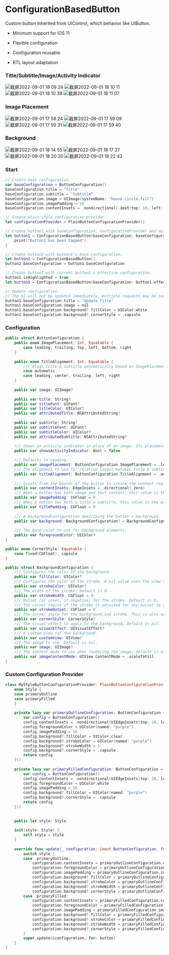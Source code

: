 # ConfigurationBasedButton

Custom button inherited from UIControl, which behavior like UIButton.

- Minimum support for iOS 11

- Flexible configuration

- Configuration reusable

- RTL layout adaptation


### Title/Subtitle/Image/Activity Indicator
![截屏2022-09-01 18 09 24](https://user-images.githubusercontent.com/50986450/187889527-53e16cbf-f685-4673-920a-a83963fdbf77.png)
![截屏2022-09-01 18 10 11](https://user-images.githubusercontent.com/50986450/187889654-866abc68-cb66-45e7-bf18-cb763d9db1bb.png)
![截屏2022-09-01 18 10 38](https://user-images.githubusercontent.com/50986450/187889709-67ef39dc-6e9c-4af1-b0b2-f258878752ad.png)
![截屏2022-09-01 18 11 07](https://user-images.githubusercontent.com/50986450/187889801-8d8d7a34-5b6f-47a9-8fe1-3e674ecb08e8.png)


### Image Placement
![截屏2022-09-01 17 58 24](https://user-images.githubusercontent.com/50986450/187887459-c69adea4-cb8b-45ea-ab66-e4bdd85dd281.png)
![截屏2022-09-01 17 59 09](https://user-images.githubusercontent.com/50986450/187887614-807bff14-dff2-429a-9fc3-39ac0d718ea3.png)
![截屏2022-09-01 17 59 31](https://user-images.githubusercontent.com/50986450/187887678-3a4ee628-9ffa-49c2-a9db-d65431367e43.png)
![截屏2022-09-01 17 59 40](https://user-images.githubusercontent.com/50986450/187887702-c011e8bf-afeb-495c-a4bf-22804d71704e.png)


### Background
![截屏2022-09-01 18 14 55](https://user-images.githubusercontent.com/50986450/187890544-4cf61e6f-586d-4d9a-8017-09af0c2a3cae.png)
![截屏2022-09-01 18 17 27](https://user-images.githubusercontent.com/50986450/187891080-a1a04a82-92e4-489d-8b7a-7a6f1db19127.png)
![截屏2022-09-01 18 20 20](https://user-images.githubusercontent.com/50986450/187891633-a5afdd44-58ff-4573-aa98-a5e23195182d.png)
![截屏2022-09-01 18 22 43](https://user-images.githubusercontent.com/50986450/187892082-0a2bcbd3-4b65-4df5-aa37-ca6459eb94e9.png)


### Start
```swift
// Create base configuration.
var baseConfiguration = ButtonConfiguration()
baseConfiguration.title = "Title"
baseConfiguration.subtitle = "Subtitle"
baseConfiguration.image = UIImage(systemName: "house.circle.fill")
baseConfiguration.imagePadding = 10
baseConfiguration.contentInsets = .nondirectional(.init(top: 10, left: 40, bottom: 10, right: 40))

// Create plain-style configuration provider.
let configurationProvider = PlainButtonConfigurationProvider()

// Create button1 with baseConfiguration, configurationProvider and action for `touchUpInside`.
let button1 = ConfigurationBasedButton(baseConfiguration: baseConfiguration, configurationProvider: configurationProvider) { _ in
    print("Button1 has been tapped")
}

// Create button2 with button1's base configuration.
let button2 = ConfigurationBasedButton()
button2.baseConfiguration = button1.baseConfiguration

// Create button3 with current button1's effective configuration.
button1.isHighlighted = true
let button3 = ConfigurationBasedButton(baseConfiguration: button1.effectiveConfiguration)

// Update configuration.
// The UI will not be updated immediately, multiple requests may be coalesced into a single update at the appropriate time.
button1.baseConfiguration.title = "Update Title"
button1.baseConfiguration.image = nil
button1.baseConfiguration.background?.fillColor = UIColor.white
button1.baseConfiguration.background?.cornerStyle = .capsule
```


### Configuration

```swift
public struct ButtonConfiguration {
    public enum ImagePlacement: Int, Equatable {
        case leading, trailing, top, left, bottom, right
    }
    
    public enum TitleAlignment: Int, Equatable {
        /// Align title & subtitle automatically based on ImagePlacement
        case automatic
        case leading, center, trailing, left, right
    }
    
    public var image: UIImage?
    
    public var title: String?
    public var titleFont: UIFont?
    public var titleColor: UIColor?
    public var attributedTitle: NSAttributedString?
    
    public var subtitle: String?
    public var subtitleFont: UIFont?
    public var subtitleColor: UIColor?
    public var attributedSubtitle: NSAttributedString?
    
    /// Shows an activity indicator in place of an image. Its placement is controlled by `imagePlacement` .
    public var showsActivityIndicator: Bool = false

    /// Defaults to Leading.
    public var imagePlacement: ButtonConfiguration.ImagePlacement = .leading
    /// The alignment to use for relative layout between title & subtitle.
    public var titleAlignment: ButtonConfiguration.TitleAlignment = .automatic
    
    /// Insets from the bounds of the button to create the content region.
    public var contentInsets: EdgeInsets = .directional(.zero)
    /// When a button has both image and text content, this value is the padding between the image and the text.
    public var imagePadding: CGFloat = 0
    /// When a button has both a title & subtitle, this value is the padding between those titles.
    public var titlePadding: CGFloat = 0
        
    /// A BackgroundConfiguration describing the button's background.
    public var background: BackgroundConfiguration? = BackgroundConfiguration()
    
    /// The base color to use for background elements.
    public var foregroundColor: UIColor?
}
```

```swift
public enum CornerStyle: Equatable {
    case fixed(CGFloat), capsule
}

public struct BackgroundConfiguration {
    /// Configures the color of the background
    public var fillColor: UIColor?
    /// Configures the color of the stroke. A nil value uses the view's tint color.
    public var strokeColor: UIColor?
    /// The width of the stroke. Default is 0.
    public var strokeWidth: CGFloat = 0
    /// Outset (or inset, if negative) for the stroke. Default is 0.
    /// The corner radius of the stroke is adjusted for any outset to remain concentric with the background.
    public var strokeOutset: CGFloat = 0
    /// The corner style for the background and stroke. This is also applied to the custom view. Default is .fixed(0).
    public var cornerStyle: CornerStyle?
    /// The visual effect to apply to the background. Default is nil.
    public var visualEffect: UIVisualEffect?
    /// A custom view for the background.
    public var customView: UIView?
    /// The image to use. Default is nil.
    public var image: UIImage?
    /// The content mode to use when rendering the image. Default is UIViewContentModeScaleToFill.
    public var imageContentMode: UIView.ContentMode = .scaleToFill
}
```

### Custom Configuration Provider
```swift
class MyStyleButtonConfigurationProvider: PlainButtonConfigurationProvider {
    enum Style {
    case primaryOutline
    case primaryFilled
    }
    
    private lazy var primaryOutlineConfiguration: ButtonConfiguration = {
        var config = ButtonConfiguration()
        config.contentInsets = .nondirectional(UIEdgeInsets(top: 10, left: 40, bottom: 10, right: 40))
        config.foregroundColor = UIColor(named: "purple")
        config.imagePadding = 10
        config.background?.fillColor = UIColor.clear
        config.background?.strokeColor = UIColor(named: "purple")
        config.background?.strokeWidth = 1
        config.background?.cornerStyle = .capsule
        return config
    }()
    
    private lazy var primaryFilledConfiguration: ButtonConfiguration = {
        var config = ButtonConfiguration()
        config.contentInsets = .nondirectional(UIEdgeInsets(top: 10, left: 40, bottom: 10, right: 40))
        config.foregroundColor = UIColor.white
        config.imagePadding = 10
        config.background?.fillColor = UIColor(named: "purple")
        config.background?.cornerStyle = .capsule
        return config
    }()
    
  
    public let style: Style
    
    init(style: Style) {
        self.style = style
    }
    
    override func update(_ configuration: inout ButtonConfiguration, for button: ConfigurationBasedButton) {
        switch style {
        case .primaryOutline:
            configuration.contentInsets = primaryOutlineConfiguration.contentInsets
            configuration.foregroundColor = primaryOutlineConfiguration.foregroundColor
            configuration.imagePadding = primaryOutlineConfiguration.imagePadding
            configuration.background?.fillColor = primaryOutlineConfiguration.background?.fillColor
            configuration.background?.strokeColor = primaryOutlineConfiguration.background?.strokeColor
            configuration.background?.strokeWidth = primaryOutlineConfiguration.background?.strokeWidth ?? 1
            configuration.background?.cornerStyle = primaryOutlineConfiguration.background?.cornerStyle
        case .primaryFilled:
            configuration.contentInsets = primaryFilledConfiguration.contentInsets
            configuration.foregroundColor = primaryFilledConfiguration.foregroundColor
            configuration.imagePadding = primaryFilledConfiguration.imagePadding
            configuration.background?.fillColor = primaryFilledConfiguration.background?.fillColor
            configuration.background?.strokeColor = primaryFilledConfiguration.background?.strokeColor
            configuration.background?.strokeWidth = primaryFilledConfiguration.background?.strokeWidth ?? 1
            configuration.background?.cornerStyle = primaryFilledConfiguration.background?.cornerStyle
        }
        super.update(&configuration, for: button)
    }
}

```
